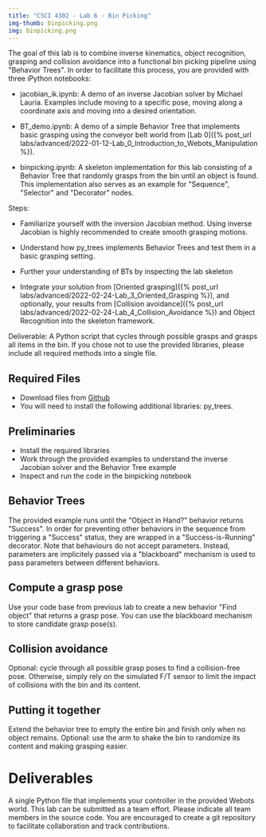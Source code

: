 ```yaml
---
title: "CSCI 4302 - Lab 6 - Bin Picking"
img-thumb: binpicking.png
img: binpicking.png
---
```


The goal of this lab is to combine inverse kinematics, object recognition, grasping and collision avoidance into a functional bin picking pipeline using "Behavior Trees". In order to facilitate this process, you are provided with three iPython notebooks:

* jacobian_ik.ipynb: A demo of an inverse Jacobian solver by Michael Lauria. Examples include moving to a specific pose, moving along a coordinate axis and moving into a desired orientation.

* BT_demo.ipynb: A demo of a simple Behavior Tree that implements basic grasping using the conveyor belt world from [Lab 0]({% post_url labs/advanced/2022-01-12-Lab_0_Introduction_to_Webots_Manipulation %}).

* binpicking.ipynb: A skeleton implementation for this lab consisting of a Behavior Tree that randomly grasps from the bin until an object is found. This implementation also serves as an example for "Sequence", "Selector" and "Decorator" nodes. 


Steps:

* Familiarize yourself with the inversion Jacobian method. Using inverse Jacobian is highly recommended to create smooth grasping motions.

* Understand how py_trees implements Behavior Trees and test them in a basic grasping setting.

* Further your understanding of BTs by inspecting the lab skeleton

* Integrate your solution from [Oriented grasping]({% post_url labs/advanced/2022-02-24-Lab_3_Oriented_Grasping %}), and optionally, your results from [Collision avoidance]({% post_url labs/advanced/2022-02-24-Lab_4_Collision_Avoidance %}) and Object Recognition into the skeleton framework.

Deliverable: A Python script that cycles through possible grasps and grasps all items in the bin. If you chose not to use the provided libraries, please include all required methods into a single file. 

## Required Files

- Download files from [Github](https://github.com/Introduction-to-Autonomous-Robots/labs/tree/main/csci4302manipulation/lab6_binpicking)
- You will need to install the following additional libraries: py_trees.

## Preliminaries

- Install the required libraries 
- Work through the provided examples to understand the inverse Jacobian solver and the Behavior Tree example
- Inspect and run the code in the binpicking notebook

## Behavior Trees

The provided example runs until the "Object in Hand?" behavior returns "Success". In order for preventing other behaviors in the sequence from triggering a "Success" status, they are wrapped in a "Success-is-Running" decorator. Note that behaviours do not accept parameters. Instead, parameters are implicitely passed via a "blackboard" mechanism is used to pass parameters between different behaviors.

## Compute a grasp pose

Use your code base from previous lab to create a new behavior "Find object" that returns a grasp pose. You can use the blackboard mechanism to store candidate grasp pose(s).  

## Collision avoidance

Optional: cycle through all possible grasp poses to find a collision-free pose. Otherwise, simply rely on the simulated F/T sensor to limit the impact of collisions with the bin and its content. 

## Putting it together

Extend the behavior tree to empty the entire bin and finish only when no object remains. Optional: use the arm to shake the bin to randomize its content and making grasping easier. 

# Deliverables

A single Python file that implements your controller in the provided Webots world.  This lab can be submitted as a team effort. Please indicate all team members in the source code. You are encouraged to create a git repository to facilitate collaboration and track contributions. 
